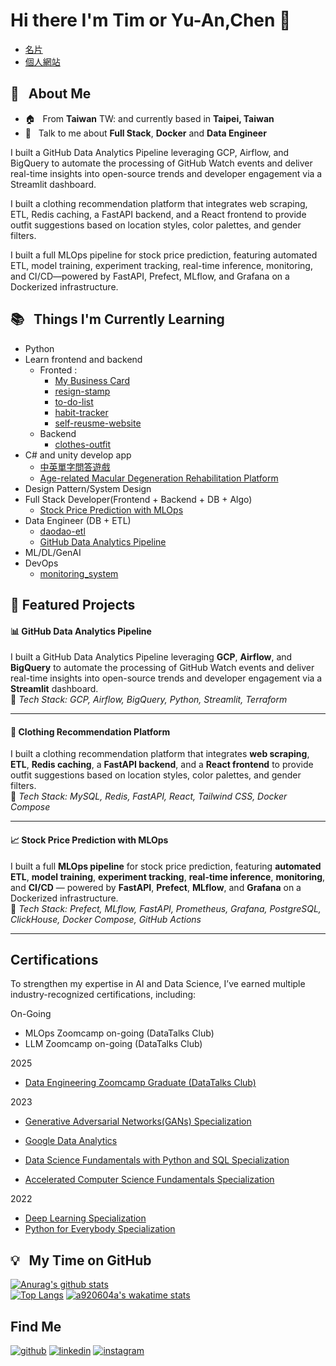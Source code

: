 # Hi there I'm Tim or Yu-An,Chen 👋
- [名片](https://github.com/a920604a/my-business-card)
- [個人網站](https://a920604a.github.io/self-reusme-website/)
## :seedling: &nbsp; About Me

- :house: &nbsp; From **Taiwan** TW: and currently based in **Taipei, Taiwan**
- :speech_balloon: &nbsp; Talk to me about **Full Stack**, **Docker** and **Data Engineer**

I built a GitHub Data Analytics Pipeline leveraging GCP, Airflow, and BigQuery to automate the processing of GitHub Watch events and deliver real-time insights into open-source trends and developer engagement via a Streamlit dashboard.

I built a clothing recommendation platform that integrates web scraping, ETL, Redis caching, a FastAPI backend, and a React frontend to provide outfit suggestions based on location styles, color palettes, and gender filters.

I built a full MLOps pipeline for stock price prediction, featuring automated ETL, model training, experiment tracking, real-time inference, monitoring, and CI/CD—powered by FastAPI, Prefect, MLflow, and Grafana on a Dockerized infrastructure.

## :books: &nbsp; Things I'm Currently Learning

- Python
- Learn frontend and backend
  - Fronted :
    - [My Business Card](https://github.com/a920604a/my-business-card)
    - [resign-stamp](https://github.com/a920604a/resign-stamp)
    - [to-do-list](https://github.com/a920604a/to-do-list)
    - [habit-tracker](https://github.com/a920604a/habit-tracker)
    - [self-reusme-website](https://a920604a.github.io/self-reusme-website/)
  - Backend
    - [clothes-outfit](https://github.com/a920604a/clothes-outfit)
- C# and unity develop app
  - [中英單字問答遊戲](https://github.com/a920604a/WordStep/tree/main)
  - [Age-related Macular Degeneration Rehabilitation Platform](https://github.com/a920604a/amd)
- Design Pattern/System Design
- Full Stack Developer(Frontend + Backend + DB + Algo)
  -  [Stock Price Prediction with MLOps](https://github.com/a920604a/stock-mlops)
- Data Engineer (DB + ETL)
  - [daodao-etl](https://github.com/a920604a/daodao-etl)
  - [GitHub Data Analytics Pipeline](https://github.com/a920604a/data-engineering-zoomcamp-2025/tree/main/project)
- ML/DL/GenAI
- DevOps
  - [monitoring_system](https://github.com/a920604a/monitoring_system)


## 🚀 Featured Projects

#### 📊 GitHub Data Analytics Pipeline  
I built a GitHub Data Analytics Pipeline leveraging **GCP**, **Airflow**, and **BigQuery** to automate the processing of GitHub Watch events and deliver real-time insights into open-source trends and developer engagement via a **Streamlit** dashboard.  
🔧 *Tech Stack: GCP, Airflow, BigQuery, Python, Streamlit, Terraform*

---

#### 👚 Clothing Recommendation Platform 
I built a clothing recommendation platform that integrates **web scraping**, **ETL**, **Redis caching**, a **FastAPI backend**, and a **React frontend** to provide outfit suggestions based on location styles, color palettes, and gender filters.  
🔧 *Tech Stack: MySQL, Redis, FastAPI, React, Tailwind CSS, Docker Compose*

---

#### 📈 Stock Price Prediction with MLOps
I built a full **MLOps pipeline** for stock price prediction, featuring **automated ETL**, **model training**, **experiment tracking**, **real-time inference**, **monitoring**, and **CI/CD** — powered by **FastAPI**, **Prefect**, **MLflow**, and **Grafana** on a Dockerized infrastructure.  
🔧 *Tech Stack: Prefect, MLflow, FastAPI, Prometheus, Grafana, PostgreSQL, ClickHouse, Docker Compose, GitHub Actions*

---


## Certifications
To strengthen my expertise in AI and Data Science, I’ve earned multiple industry-recognized certifications, including:

On-Going
- MLOps Zoomcamp on-going (DataTalks Club) 
- LLM Zoomcamp on-going (DataTalks Club) 

2025
- [Data Engineering Zoomcamp Graduate (DataTalks Club)](https://certificate.datatalks.club/dezoomcamp/2025/c684daa9201c498808181466c6f1094a2d7ec611.pdf)

2023
- [Generative Adversarial Networks(GANs) Specialization](https://www.coursera.org/account/accomplishments/specialization/certificate/EENG4FP5STMQ)
- [Google Data Analytics](https://www.coursera.org/account/accomplishments/specialization/certificate/L88CWB23RWTB)
- [Data Science Fundamentals with Python and SQL Specialization](https://www.coursera.org/account/accomplishments/specialization/certificate/MWXPM3WSLGY5)

- [Accelerated Computer Science Fundamentals Specialization](https://www.coursera.org/account/accomplishments/specialization/certificate/F69TUC5CAXH9)

2022
- [Deep Learning Specialization](https://www.coursera.org/account/accomplishments/specialization/certificate/FK92ESQX37SX)
- [Python for Everybody Specialization](https://www.coursera.org/account/accomplishments/specialization/certificate/T5V6SLCN3KRY)


<!--
**a920604a/a920604a** is a ✨ _special_ ✨ repository because its `README.md` (this file) appears on your GitHub profile.

Here are some ideas to get you started:

- 🔭 I’m currently working on ...
- 🌱 I’m currently learning ...
- 👯 I’m looking to collaborate on ...
- 🤔 I’m looking for help with ...
- 💬 Ask me about ...
- 📫 How to reach me: ...
- 😄 Pronouns: ...
- ⚡ Fun fact: ...
-->
## :bulb: &nbsp; My Time on GitHub
[![Anurag's github stats](https://github-readme-stats.vercel.app/api?username=a920604a&theme=nightowl)](https://github.com/a920604a/github-readme-stats)  
[![Top Langs](https://github-readme-stats.vercel.app/api/top-langs/?username=a920604a&layout=compact&theme=midnight-purple)](https://github.com/a920604a/github-readme-stats)
[![a920604a's wakatime stats](https://github-readme-stats.vercel.app/api/wakatime?username=a920604a&hide_border=true&layout=compact&theme=midnight-purple)](https://wakatime.com/@a920604a)

## Find Me

[![github](https://img.shields.io/badge/github-%2312100E.svg?&style=for-the-badge&logo=github&logoColor=white)](https://github.com/a920604a)
[![linkedin](https://img.shields.io/badge/linkedin-%230077B5.svg?&style=for-the-badge&logo=linkedin&logoColor=white)](https://www.linkedin.com/in/chen-yuan-2b4b7212b/)
[![instagram](https://img.shields.io/badge/Instagram-E4405F?style=for-the-badge&logo=instagram&logoColor=white)](https://www.instagram.com/yuan3509/)


